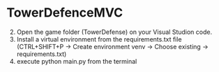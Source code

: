 # TowerDefenceMVC
2. Open the game folder (TowerDefense) on your Visual Studion code.
3. Install a virtual environment from the requirements.txt file (CTRL+SHIFT+P -> Create environment venv -> Choose existing -> requirements.txt)
5. execute python main.py from the terminal
